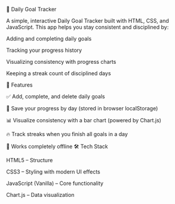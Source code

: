 🎯 Daily Goal Tracker

A simple, interactive Daily Goal Tracker built with HTML, CSS, and JavaScript.
This app helps you stay consistent and disciplined by:

Adding and completing daily goals

Tracking your progress history

Visualizing consistency with progress charts

Keeping a streak count of disciplined days

🚀 Features

✅ Add, complete, and delete daily goals

📅 Save your progress by day (stored in browser localStorage)

📊 Visualize consistency with a bar chart (powered by Chart.js)

🔥 Track streaks when you finish all goals in a day

💾 Works completely offline
🛠️ Tech Stack

HTML5 – Structure

CSS3 – Styling with modern UI effects

JavaScript (Vanilla) – Core functionality

Chart.js – Data visualization
